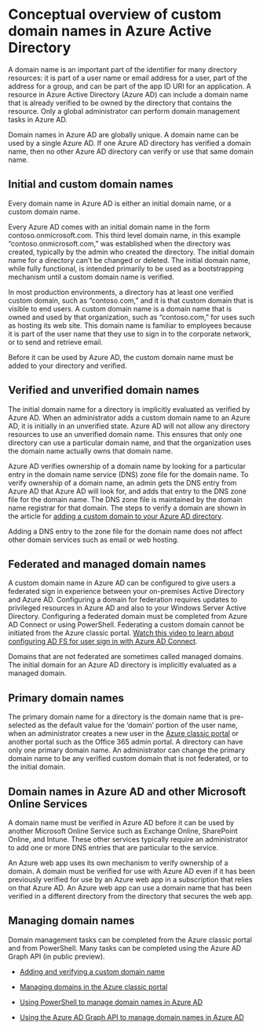<properties
	pageTitle="Conceptual overview of custom domain names in Azure Active Directory | Microsoft Azure"
	description="Explains the conceptual framework for using custom domain names in Azure Active directory, including federation for single sign-on"
	services="active-directory"
	documentationCenter=""
	authors="jeffsta"
	manager="femila"
	editor=""/>

<tags
	ms.service="active-directory"
	ms.workload="identity"
	ms.tgt_pltfrm="na"
	ms.devlang="na"
	ms.topic="article"
	ms.date="07/18/2016"
	ms.author="curtand;jeffsta"/>

# Conceptual overview of custom domain names in Azure Active Directory

A domain name is an important part of the identifier for many directory resources: it is part of a user name or email address for a user, part of the address for a group, and can be part of the app ID URI for an application. A resource in Azure Active Directory (Azure AD) can include a domain name that is already verified to be owned by the directory that contains the resource. Only a global administrator can perform domain management tasks in Azure AD.

Domain names in Azure AD are globally unique. A domain name can be used by a single Azure AD. If one Azure AD directory has verified a domain name, then no other Azure AD directory can verify or use that same domain name.

## Initial and custom domain names

Every domain name in Azure AD is either an initial domain name, or a custom domain name.

Every Azure AD comes with an initial domain name in the form contoso.onmicrosoft.com. This third level domain name, in this example “contoso.onmicrosoft.com,” was established when the directory was created, typically by the admin who created the directory. The initial domain name for a directory can't be changed or deleted. The initial domain name, while fully functional, is intended primarily to be used as a bootstrapping mechanism until a custom domain name is verified.

In most production environments, a directory has at least one verified custom domain, such as “contoso.com,” and it is that custom domain that is visible to end users. A custom domain name is a domain name that is owned and used by that organization, such as “contoso.com,” for uses such as hosting its web site. This domain name is familiar to employees because it is part of the user name that they use to sign in to the corporate network, or to send and retrieve email.

Before it can be used by Azure AD, the custom domain name must be added to your directory and verified.

## Verified and unverified domain names

The initial domain name for a directory is implicitly evaluated as verified by Azure AD. When an administrator adds a custom domain name to an Azure AD, it is initially in an unverified state. Azure AD will not allow any directory resources to use an unverified domain name. This ensures that only one directory can use a particular domain name, and that the organization uses the domain name actually owns that domain name.

Azure AD verifies ownership of a domain name by looking for a particular entry in the domain name service (DNS) zone file for the domain name. To verify ownership of a domain name, an admin gets the DNS entry from Azure AD that Azure AD will look for, and adds that entry to the DNS zone file for the domain name. The DNS zone file is maintained by the domain name registrar for that domain. The steps to verify a domain are shown in the article for [adding a custom domain to your Azure AD directory](active-directory-add-domain.md).

Adding a DNS entry to the zone file for the domain name does not affect other domain services such as email or web hosting.

## Federated and managed domain names

A custom domain name in Azure AD can be configured to give users a federated sign in experience between your on-premises Active Directory and Azure AD. Configuring a domain for federation requires updates to privileged resources in Azure AD and also to your Windows Server Active Directory. Configuring a federated domain must be completed from Azure AD Connect or using PowerShell. Federating a custom domain cannot be initiated from the Azure classic portal. [Watch this video to learn about configuring AD FS for user sign in with Azure AD Connect](http://channel9.msdn.com/Series/Azure-Active-Directory-Videos-Demos/Configuring-AD-FS-for-user-sign-in-with-Azure-AD-Connect).

Domains that are not federated are sometimes called managed domains. The initial domain for an Azure AD directory is implicitly evaluated as a managed domain.

## Primary domain names

The primary domain name for a directory is the domain name that is pre-selected as the default value for the ‘domain’ portion of the user name, when an administrator creates a new user in the [Azure classic portal](https://manage.windowsazure.com/) or another portal such as the Office 365 admin portal. A directory can have only one primary domain name. An administrator can change the primary domain name to be any verified custom domain that is not federated, or to the initial domain.

## Domain names in Azure AD and other Microsoft Online Services

A domain name must be verified in Azure AD before it can be used by another Microsoft Online Service such as Exchange Online, SharePoint Online, and Intune. These other services typically require an administrator to add one or more DNS entries that are particular to the service.

An Azure web app uses its own mechanism to verify ownership of a domain. A domain must be verified for use with Azure AD even if it has been previously verified for use by an Azure web app in a subscription that relies on that Azure AD. An Azure web app can use a domain name that has been verified in a different directory from the directory that secures the web app.

## Managing domain names

Domain management tasks can be completed from the Azure classic portal and from PowerShell. Many tasks can be completed using the Azure AD Graph API (in public preview).

-   [Adding and verifying a custom domain name](active-directory-add-domain.md)

-   [Managing domains in the Azure classic portal](active-directory-add-manage-domain-names.md)

-   [Using PowerShell to manage domain names in Azure AD](https://msdn.microsoft.com/library/azure/e1ef403f-3347-4409-8f46-d72dafa116e0#BKMK_ManageDomains)

-   [Using the Azure AD Graph API to manage domain names in Azure AD](https://msdn.microsoft.com/Library/Azure/Ad/Graph/api/domains-operations)
